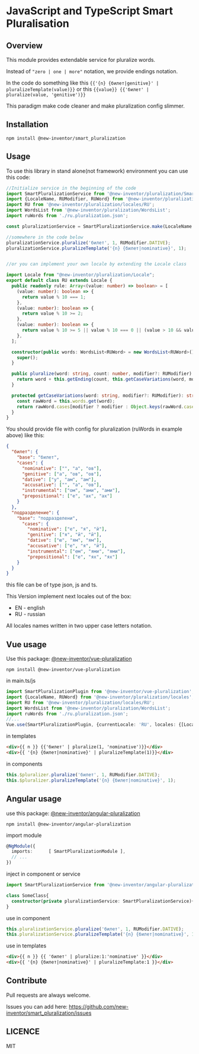 JavaScript and TypeScript Smart Pluralisation
==============================

Overview
--------

This module provides extendable service for pluralize words.

Instead of `"zero | one | more"` notation, we provide endings notation.

In the code do something like this `{{'{n} {билет|genitive}' | pluralizeTemplate(value)}}`
or this `{{value}} {{'билет' | pluralize(value, 'genitive')}}`

This paradigm make code cleaner and make pluralization config slimmer.

Installation
------------

```shell script
npm install @new-inventor/smart_pluralization
```

Usage
-----

To use this library in stand alone(not framework) environment you can use this code:

```typescript
//Initialize service in the beginning of the code
import SmartPluralizationService from '@new-inventor/pluralization/SmartPluralization.service';
import {LocaleName, RUModifier, RUWord} from '@new-inventor/pluralization/locales';
import RU from '@new-inventor/pluralization/locales/RU';
import WordsList from '@new-inventor/pluralization/WordsList';
import ruWords from './ru.pluralization.json';

const pluralizationService = SmartPluralizationService.make(LocaleName.RU, {[LocaleName.RU]: new RU(new WordsList<RUWord>(ruWords))});

//somewhere in the code below
pluralizationService.pluralize('билет', 1, RUModifier.DATIVE);
pluralizationService.pluralizeTemplate('{n} {билет|nominative}', 1);


//or you can implement your own locale by extending the Locale class

import Locale from "@new-inventor/pluralization/Locale";
export default class RU extends Locale {
  public readonly rule: Array<(value: number) => boolean> = [
    (value: number): boolean => {
      return value % 10 === 1;
    },
    (value: number): boolean => {
      return value % 10 >= 2;
    },
    (value: number): boolean => {
      return value % 10 >= 5 || value % 10 === 0 || (value > 10 && value < 20);
    },
  ];

  constructor(public words: WordsList<RUWord> = new WordsList<RUWord>()) {
    super();
  }

  public pluralize(word: string, count: number, modifier?: RUModifier): string {
    return word + this.getEnding(count, this.getCaseVariations(word, modifier));
  }

  protected getCaseVariations(word: string, modifier?: RUModifier): string[] {
    const rawWord = this.words.get(word);
    return rawWord.cases[modifier ? modifier : Object.keys(rawWord.cases)[0]];
  }
}
```

You should provide file with config for pluralization (ruWords in example above) like this:

```json
{
  "билет": {
    "base": "билет",
    "cases": {
      "nominative": ["", "а", "ов"],
      "genitive": ["а", "ов", "ов"],
      "dative": ["у", "ам", "ам"],
      "accusative": ["", "а", "ов"],
      "instrumental": ["ом", "ами", "ами"],
      "prepositional": ["е", "ах", "ах"]
    }
  },
  "подразделение": {
    "base": "подразделени",
      "cases": {
        "nominative": ["е", "я", "й"],
        "genitive": ["я", "й", "й"],
        "dative": ["ю", "ям", "ям"],
        "accusative": ["е", "я", "й"],
        "instrumental": ["ем", "ями", "ями"],
        "prepositional": ["е", "ях", "ях"]
    }
  }
}
```   
this file can be of type json, js and ts. 

This Version implement next locales out of the box:

* EN - english
* RU - russian

All locales names written in two upper case letters notation.

Vue usage
---------

Use this package: [@new-inventor/vue-pluralization](https://github.com/new-inventor/vue-pluralization)

```shell script
npm install @new-inventor/vue-pluralization
``` 

in main.ts/js 

```typescript
import SmartPluralizationPlugin from '@new-inventor/vue-pluralization';
import {LocaleName, RUWord} from '@new-inventor/pluralization/locales';
import RU from '@new-inventor/pluralization/locales/RU';
import WordsList from '@new-inventor/pluralization/WordsList';
import ruWords from './ru.pluralization.json';
//...
Vue.use(SmartPluralizationPlugin, {currentLocale: 'RU', locales: {[LocaleName.RU]: new RU(new WordsList<RUWord>(ruWords))}});
```

in templates

```html
<div>{{ n }} {{'билет' | pluralize(1, 'nominative')}}</div>
<div>{{ '{n} {билет|nominative}' | pluralizeTemplate(1)}}</div>
```

in components

```typescript
this.$pluralizer.pluralize('билет', 1, RUModifier.DATIVE);
this.$pluralizer.pluralizeTemplate('{n} {билет|nominative}', 1);
```

Angular usage
-------------

use this package: [@new-inventor/angular-pluralization](https://github.com/new-inventor/angular-pluralization)

```shell script
npm install @new-inventor/angular-pluralization
``` 

import module

```typescript
@NgModule({
  imports:      [ SmartPluralizationModule ],
  // ...
})
```

inject in component or service

```typescript
import SmartPluralizationService from '@new-inventor/angular-pluralization/SmartPluralization.service';

class SomeClass{
  constructor(private pluralizationService: SmartPluralizationService){}
}
```

use in component

```typescript
this.pluralizationService.pluralize('билет', 1, RUModifier.DATIVE);
this.pluralizationService.pluralizeTemplate('{n} {билет|nominative}', 1);
```

use in templates

```html
<div>{{ n }} {{ 'билет' | pluralize:1:'nominative' }}</div>
<div>{{ '{n} {билет|nominative}' | pluralizeTemplate:1 }}</div>
```

Contribute
----------
Pull requests are always welcome.

Issues you can add here: https://github.com/new-inventor/smart_pluralization/issues

LICENCE
-------
MIT
